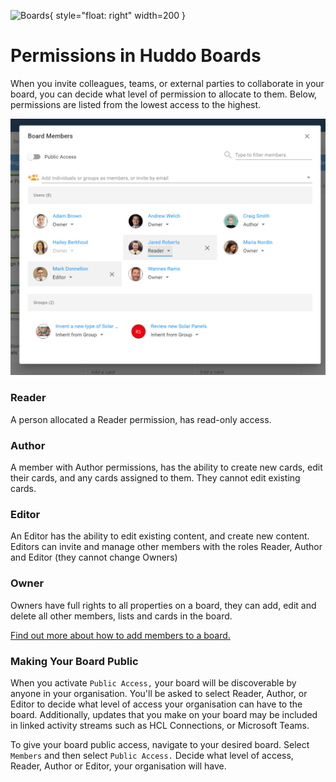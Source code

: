 ![Boards](../../../assets/images/boards-logo.jpg){ style="float: right" width=200 }

# Permissions in Huddo Boards

When you invite colleagues, teams, or external parties to collaborate in your board, you can decide what level of permission to allocate to them. Below, permissions are listed from the lowest access to the highest.

![](permissions.png)

### Reader
A person allocated a Reader permission, has read-only access.

### Author
A member with Author permissions, has the ability to create new cards, edit their cards, and any cards assigned to them. They cannot edit existing cards.

### Editor
An Editor has the ability to edit existing content, and create new content.
Editors can invite and manage other members with the roles Reader, Author and Editor (they cannot change Owners)

### Owner
Owners have full rights to all properties on a board, they can add, edit and delete all other members, lists and cards in the board.

[Find out more about how to add members to a board.](../adding-members/index.md)

### Making Your Board Public

When you activate `Public Access,` your board will be discoverable by anyone in your organisation. You'll be asked to select Reader, Author, or Editor to decide what level of access your organisation can have to the board. Additionally, updates that you make on your board may be included in linked activity streams such as HCL Connections, or Microsoft Teams.

To give your board public access, navigate to your desired board. Select `Members` and then select `Public Access.` Decide what level of access, Reader, Author or Editor, your organisation will have.  
